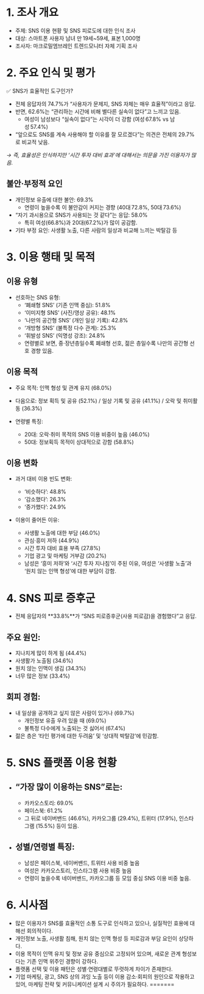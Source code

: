 
# 1. 조사 개요

- 주제: SNS 이용 현황 및 SNS 피로도에 대한 인식 조사
- 대상: 스마트폰 사용자 남녀 만 19세~59세, 표본 1,000명 
- 조사자: 마크로밀엠브레인 트렌드모니터 자체 기획 조사 

# 2. 주요 인식 및 평가
✅ SNS가 효율적인 도구인가?
- 전체 응답자의 74.7%가 “사용자가 문제지, SNS 자체는 매우 효율적”이라고 응답. 
- 반면, 62.6%는 “관리하는 시간에 비해 별다른 실속이 없다”고 느끼고 있음. 
  - 여성이 남성보다 “실속이 없다”는 시각이 더 강함 (여성 67.8% vs 남성 57.4%) 
- “앞으로도 SNS를 계속 사용해야 할 이유를 잘 모르겠다”는 의견은 전체의 29.7%로 비교적 낮음. 

*→ 즉, 효율성은 인식하지만 ‘시간 투자 대비 효과’에 대해서는 의문을 가진 이용자가 많음.*

## 불안·부정적 요인
- 개인정보 유출에 대한 불안: 69.3% 
  - 연령이 높을수록 이 불안감이 커지는 경향 (40대 72.8%, 50대 73.6%) 
- “자기 과시용으로 SNS가 사용되는 것 같다”는 응답: 58.0% 
  - 특히 여성(66.8%)과 20대(67.2%)가 많이 공감함. 
- 기타 부정 요인: 사생활 노출, 다른 사람의 일상과 비교해 느끼는 박탈감 등 

# 3. 이용 행태 및 목적
## 이용 유형

- 선호하는 SNS 유형:
  - ‘폐쇄형 SNS’ (기존 인맥 중심): 51.8% 
  - ‘이미지형 SNS’ (사진/영상 공유): 48.1% 
  - ‘나만의 공간형 SNS’ (개인 일상 기록): 42.8% 
  - ‘개방형 SNS’ (불특정 다수 관계): 25.3%
  - ‘휘발성 SNS’ (익명성 강조): 24.8% 
  - 연령별로 보면, 중·장년층일수록 폐쇄형 선호, 젊은 층일수록 나만의 공간형 선호 경향 있음. 


## 이용 목적
- 주요 목적: 인맥 형성 및 관계 유지 (68.0%) 
- 다음으로: 정보 획득 및 공유 (52.1%) / 일상 기록 및 공유 (41.1%) / 오락 및 취미활동 (36.3%) 

- 연령별 특징:
  - 20대: 오락·취미 목적의 SNS 이용 비중이 높음 (46.0%)
  - 50대: 정보획득 목적이 상대적으로 강함 (58.8%) 


## 이용 변화

- 과거 대비 이용 빈도 변화:
  - ‘비슷하다’: 48.8%
  - ‘감소했다’: 26.3%
  - ‘증가했다’: 24.9% 

- 이용이 줄어든 이유:
  - 사생활 노출에 대한 부담 (46.0%)
  - 관심·흥미 저하 (44.9%)
  - 시간 투자 대비 효용 부족 (27.8%)
  - 기업 광고 및 마케팅 거부감 (20.2%) 
  - 남성은 ‘흥미 저하’와 ‘시간 투자 지나침’이 주된 이유, 여성은 ‘사생활 노출’과 ‘원치 않는 인맥 형성’에 대한 부담이 강함. 

# 4. SNS 피로 증후군
- 전체 응답자의 **33.8%**가 “SNS 피로증후군(사용 피로감)을 경험했다”고 응답.

## 주요 원인:
- 지나치게 많이 하게 됨 (44.4%)
- 사생활가 노출됨 (34.6%)
- 원치 않는 인맥이 생김 (34.3%)
- 너무 많은 정보 (33.4%) 

## 회피 경험:
- 내 일상을 공개하고 싶지 않은 사람이 있거나 (69.7%)
  - 개인정보 유출 우려 있을 때 (69.0%)
  - 불특정 다수에게 노출되는 것 싫어서 (67.4%) 
- 젊은 층은 ‘타인 평가에 대한 두려움’ 및 ‘상대적 박탈감’에 민감함. 

# 5. SNS 플랫폼 이용 현황
- ## “가장 많이 이용하는 SNS”로는:
  - 카카오스토리: 69.0% 
  - 페이스북: 61.2% 
  - 그 뒤로 네이버밴드 (46.6%), 카카오그룹 (29.4%), 트위터 (17.9%), 인스타그램 (15.5%) 등이 있음. 

- ## 성별/연령별 특징:
  - 남성은 페이스북, 네이버밴드, 트위터 사용 비중 높음
  - 여성은 카카오스토리, 인스타그램 사용 비중 높음
  - 연령이 높을수록 네이버밴드, 카카오그룹 등 모임 중심 SNS 이용 비중 높음. 

# 6. 시사점
- 많은 이용자가 SNS를 효율적인 소통 도구로 인식하고 있으나, 실질적인 효용에 대해선 회의적이다.
- 개인정보 노출, 사생활 침해, 원치 않는 인맥 형성 등 피로감과 부담 요인이 상당하다.
- 이용 목적이 인맥 유지 및 정보 공유 중심으로 고정되어 있으며, 새로운 관계 형성보다는 기존 인맥 위주인 경향이 강하다.
- 플랫폼 선택 및 이용 패턴은 성별·연령대별로 뚜렷하게 차이가 존재한다.
- 기업 마케팅, 광고, SNS 상의 과잉 노출 등이 이용 감소·회피의 원인으로 작용하고 있어, 마케팅 전략 및 커뮤니케이션 설계 시 주의가 필요하다.
=======

